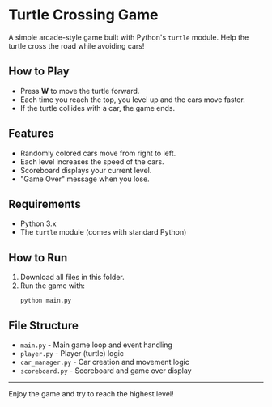 # Turtle Crossing Game

A simple arcade-style game built with Python's `turtle` module. Help the turtle cross the road while avoiding cars!

## How to Play

- Press **W** to move the turtle forward.
- Each time you reach the top, you level up and the cars move faster.
- If the turtle collides with a car, the game ends.

## Features

- Randomly colored cars move from right to left.
- Each level increases the speed of the cars.
- Scoreboard displays your current level.
- "Game Over" message when you lose.

## Requirements

- Python 3.x
- The `turtle` module (comes with standard Python)

## How to Run

1. Download all files in this folder.
2. Run the game with:
    ```
    python main.py
    ```

## File Structure

- `main.py` - Main game loop and event handling
- `player.py` - Player (turtle) logic
- `car_manager.py` - Car creation and movement logic
- `scoreboard.py` - Scoreboard and game over display

---

Enjoy the game and try to reach the highest level!
